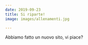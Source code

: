 ```yaml
---
date: 2019-09-23
title: Si riparte!
image: images/allenamenti.jpg

---
```



Abbiamo fatto un nuovo sito, vi piace?